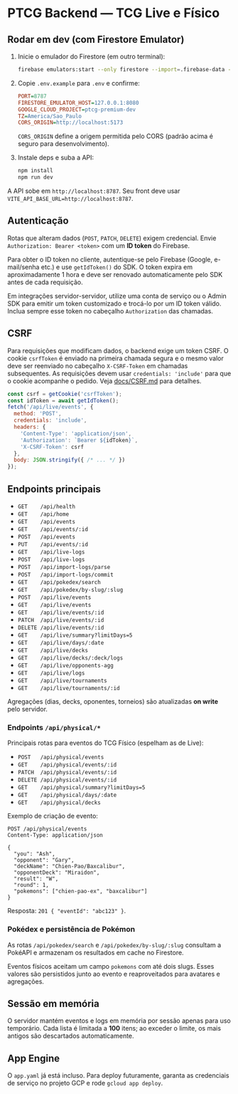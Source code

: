 # PTCG Backend — TCG Live e Físico

## Rodar em dev (com Firestore Emulator)

1. Inicie o emulador do Firestore (em outro terminal):
   ```bash
   firebase emulators:start --only firestore --import=.firebase-data --export-on-exit
   ```

2. Copie `.env.example` para `.env` e confirme:
   ```ini
   PORT=8787
   FIRESTORE_EMULATOR_HOST=127.0.0.1:8080
   GOOGLE_CLOUD_PROJECT=ptcg-premium-dev
   TZ=America/Sao_Paulo
   CORS_ORIGIN=http://localhost:5173
   ```

   `CORS_ORIGIN` define a origem permitida pelo CORS (padrão acima é seguro para desenvolvimento).

3. Instale deps e suba a API:
   ```bash
   npm install
   npm run dev
   ```

A API sobe em `http://localhost:8787`. Seu front deve usar `VITE_API_BASE_URL=http://localhost:8787`.

## Autenticação

Rotas que alteram dados (`POST`, `PATCH`, `DELETE`) exigem credencial.
Envie `Authorization: Bearer <token>` com um **ID token** do Firebase.

Para obter o ID token no cliente, autentique-se pelo Firebase (Google, e-mail/senha etc.)
e use `getIdToken()` do SDK. O token expira em aproximadamente 1 hora e deve ser
renovado automaticamente pelo SDK antes de cada requisição.

Em integrações servidor-servidor, utilize uma conta de serviço ou o Admin SDK para
emitir um token customizado e trocá-lo por um ID token válido. Inclua sempre esse
token no cabeçalho `Authorization` das chamadas.

## CSRF

Para requisições que modificam dados, o backend exige um token CSRF. O cookie
`csrfToken` é enviado na primeira chamada segura e o mesmo valor deve ser
reenviado no cabeçalho `X-CSRF-Token` em chamadas subsequentes. As requisições
devem usar `credentials: 'include'` para que o cookie acompanhe o pedido. Veja
[docs/CSRF.md](../docs/CSRF.md) para detalhes.

```js
const csrf = getCookie('csrfToken');
const idToken = await getIdToken();
fetch('/api/live/events', {
  method: 'POST',
  credentials: 'include',
  headers: {
    'Content-Type': 'application/json',
    'Authorization': `Bearer ${idToken}`,
    'X-CSRF-Token': csrf
  },
  body: JSON.stringify({ /* ... */ })
});
```

## Endpoints principais

- `GET    /api/health`
- `GET    /api/home`
- `GET    /api/events`
- `GET    /api/events/:id`
- `POST   /api/events`
- `PUT    /api/events/:id`
- `GET    /api/live-logs`
- `POST   /api/live-logs`
- `POST   /api/import-logs/parse`
- `POST   /api/import-logs/commit`
- `GET    /api/pokedex/search`
- `GET    /api/pokedex/by-slug/:slug`
- `POST   /api/live/events`
- `GET    /api/live/events`
- `GET    /api/live/events/:id`
- `PATCH  /api/live/events/:id`
- `DELETE /api/live/events/:id`
- `GET    /api/live/summary?limitDays=5`
- `GET    /api/live/days/:date`
- `GET    /api/live/decks`
- `GET    /api/live/decks/:deck/logs`
- `GET    /api/live/opponents-agg`
- `GET    /api/live/logs`
- `GET    /api/live/tournaments`
- `GET    /api/live/tournaments/:id`

Agregações (dias, decks, oponentes, torneios) são atualizadas **on write** pelo servidor.

### Endpoints `/api/physical/*`

Principais rotas para eventos do TCG Físico (espelham as de Live):

- `POST   /api/physical/events`
- `GET    /api/physical/events/:id`
- `PATCH  /api/physical/events/:id`
- `DELETE /api/physical/events/:id`
- `GET    /api/physical/summary?limitDays=5`
- `GET    /api/physical/days/:date`
- `GET    /api/physical/decks`

Exemplo de criação de evento:

```http
POST /api/physical/events
Content-Type: application/json

{
  "you": "Ash",
  "opponent": "Gary",
  "deckName": "Chien-Pao/Baxcalibur",
  "opponentDeck": "Miraidon",
  "result": "W",
  "round": 1,
  "pokemons": ["chien-pao-ex", "baxcalibur"]
}
```

Resposta: `201 { "eventId": "abc123" }`.

### Pokédex e persistência de Pokémon

As rotas `/api/pokedex/search` e `/api/pokedex/by-slug/:slug` consultam a PokéAPI e
armazenam os resultados em cache no Firestore.

Eventos físicos aceitam um campo `pokemons` com até dois slugs. Esses valores são
persistidos junto ao evento e reaproveitados para avatares e agregações.

## Sessão em memória

O servidor mantém eventos e logs em memória por sessão apenas para uso temporário.
Cada lista é limitada a **100** itens; ao exceder o limite, os mais antigos são
descartados automaticamente.

## App Engine

O `app.yaml` já está incluso. Para deploy futuramente, garanta as credenciais de serviço no projeto GCP e rode `gcloud app deploy`.
